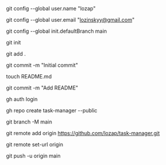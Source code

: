 <!--
Опис команд роботи з платформою репозиторіїв github
-->

git config --global user.name "lozap"

git config --global user.email "lozinskyy@gmail.com"

git config --global init.defaultBranch main

git init

git add .

git commit -m "Initial commit"

touch README.md

git commit -m "Add README"

gh auth login

gh repo create task-manager --public

git branch -M main

git remote add origin https://github.com/lozap/task-manager.git

git remote set-url origin

git push -u origin main
